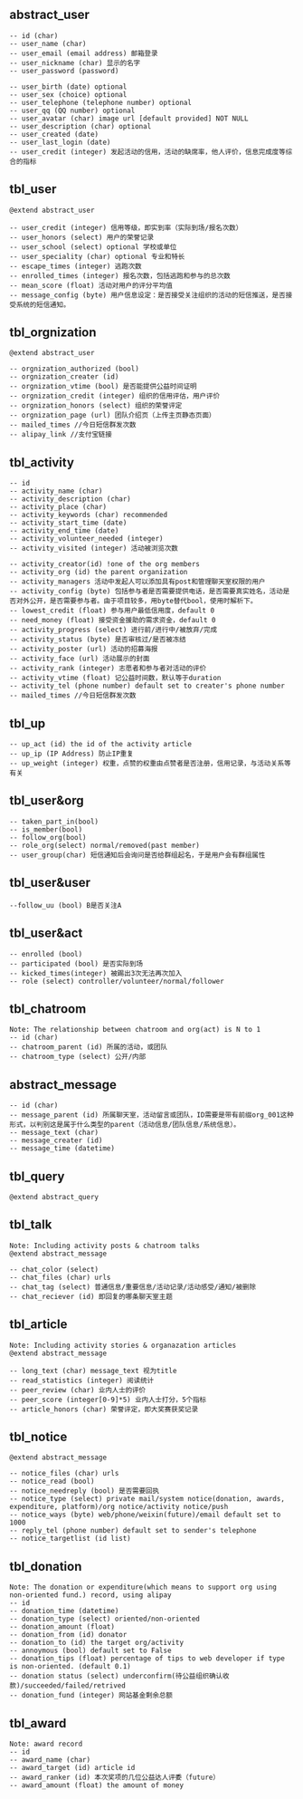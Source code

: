 abstract_user
---------------------------
	-- id (char)
	-- user_name (char)
	-- user_email (email address) 邮箱登录
	-- user_nickname (char) 显示的名字
	-- user_password (password)

	-- user_birth (date) optional
	-- user_sex (choice) optional
	-- user_telephone (telephone number) optional
	-- user_qq (QQ number) optional
	-- user_avatar (char) image url [default provided] NOT NULL
	-- user_description (char) optional
	-- user_created (date)
	-- user_last_login (date)
	-- user_credit (integer) 发起活动的信用，活动的缺席率，他人评价，信息完成度等综合的指标



tbl_user
---------------------------
	@extend abstract_user

	-- user_credit (integer) 信用等级，即实到率（实际到场/报名次数）
	-- user_honors (select) 用户的荣誉记录
	-- user_school (select) optional 学校或单位
	-- user_speciality (char) optional 专业和特长
	-- escape_times (integer) 逃跑次数
	-- enrolled_times (integer) 报名次数，包括逃跑和参与的总次数
	-- mean_score (float) 活动对用户的评分平均值
	-- message_config (byte) 用户信息设定：是否接受关注组织的活动的短信推送，是否接受系统的短信通知。



tbl_orgnization
---------------------------
	@extend abstract_user

	-- orgnization_authorized (bool)
	-- orgnization_creater (id)
	-- orgnization_vtime (bool) 是否能提供公益时间证明
	-- orgnization_credit (integer) 组织的信用评估，用户评价
	-- orgnization_honors (select) 组织的荣誉评定
	-- orgnization_page (url) 团队介绍页（上传主页静态页面）
    -- mailed_times //今日短信群发次数
    -- alipay_link //支付宝链接


tbl_activity
--------------------------

	-- id
	-- activity_name (char)
	-- activity_description (char)
	-- activity_place (char)
	-- activity_keywords (char) recommended
	-- activity_start_time (date)
	-- activity_end_time (date)
	-- activity_volunteer_needed (integer)
	-- activity_visited (integer) 活动被浏览次数

	-- activity_creator(id) !one of the org members
	-- activity_org (id) the parent organization
	-- activity_managers 活动中发起人可以添加具有post和管理聊天室权限的用户
	-- activity_config (byte) 包括参与者是否需要提供电话，是否需要真实姓名，活动是否对外公开，是否需要参与者。由于项目较多，用byte替代bool，使用时解析下。
	-- lowest_credit (float) 参与用户最低信用度，default 0
	-- need_money (float) 接受资金援助的需求资金，default 0
	-- activity_progress (select) 进行前/进行中/被放弃/完成
	-- activity_status (byte) 是否审核过/是否被冻结
	-- activity_poster (url) 活动的招募海报
	-- activity_face (url) 活动展示的封面
	-- activity_rank (integer) 志愿者和参与者对活动的评价
	-- activity_vtime (float) 记公益时间数，默认等于duration
	-- activity_tel (phone number) default set to creater's phone number
    -- mailed_times //今日短信群发次数

tbl_up
-----------------------------
	-- up_act (id) the id of the activity article
	-- up_ip (IP Address) 防止IP重复
	-- up_weight (integer) 权重，点赞的权重由点赞者是否注册，信用记录，与活动关系等有关

tbl_user&org
------------------------------------------

    -- taken_part_in(bool)
    -- is_member(bool)
    -- follow_org(bool)
    -- role_org(select) normal/removed(past member)
    -- user_group(char) 短信通知后会询问是否给群组起名，于是用户会有群组属性

tbl_user&user
---------------------------------------
    --follow_uu (bool) B是否关注A

tbl_user&act
-----------------------------------------

    -- enrolled (bool)
    -- participated (bool) 是否实际到场
    -- kicked_times(integer) 被踢出3次无法再次加入
    -- role (select) controller/volunteer/normal/follower

tbl_chatroom
-----------------------------
	Note: The relationship between chatroom and org(act) is N to 1
	-- id (char)
	-- chatroom_parent (id) 所属的活动，或团队
	-- chatroom_type (select) 公开/内部

abstract_message
-------------------------------

	-- id (char)
	-- message_parent (id) 所属聊天室，活动留言或团队，ID需要是带有前缀org_001这种形式，以判别这是属于什么类型的parent（活动信息/团队信息/系统信息）。
	-- message_text (char)
	-- message_creater (id)
	-- message_time (datetime)

tbl_query
-------------------------------
	@extend abstract_query

tbl_talk
---------------------------------
	Note: Including activity posts & chatroom talks
	@extend abstract_message

	-- chat_color (select)
	-- chat_files (char) urls
	-- chat_tag (select) 普通信息/重要信息/活动记录/活动感受/通知/被删除
	-- chat_reciever (id) 即回复的哪条聊天室主题


tbl_article
-----------------------------
	Note: Including activity stories & organazation articles
	@extend abstract_message

    -- long_text (char) message_text 视为title
    -- read_statistics (integer) 阅读统计
    -- peer_review (char) 业内人士的评价
    -- peer_score (integer[0-9]*5) 业内人士打分，5个指标
	-- article_honors (char) 荣誉评定，即大奖赛获奖记录

tbl_notice
---------------------------------
	@extend abstract_message

	-- notice_files (char) urls
	-- notice_read (bool)
	-- notice_needreply (bool) 是否需要回执
	-- notice_type (select) private mail/system notice(donation, awards, expenditure, platform)/org notice/activity notice/push
	-- notice_ways (byte) web/phone/weixin(future)/email default set to 1000
	-- reply_tel (phone number) default set to sender's telephone
	-- notice_targetlist (id list)

tbl_donation
----------------------------
	Note: The donation or expenditure(which means to support org using non-oriented fund.) record, using alipay
	-- id
	-- donation_time (datetime)
	-- donation_type (select) oriented/non-oriented
	-- donation_amount (float)
	-- donation_from (id) donator
	-- donation_to (id) the target org/activity
	-- annoymous (bool) default set to False
	-- donation_tips (float) percentage of tips to web developer if type is non-oriented. (default 0.1)
	-- donation status (select) underconfirm(待公益组织确认收款)/succeeded/failed/retrived
	-- donation_fund (integer) 网站基金剩余总额

tbl_award
----------------------
	Note: award record
	-- id
	-- award_name (char)
	-- award_target (id) article id
	-- award_ranker (id) 本次奖项的几位公益达人评委（future）
	-- award_amount (float) the amount of money